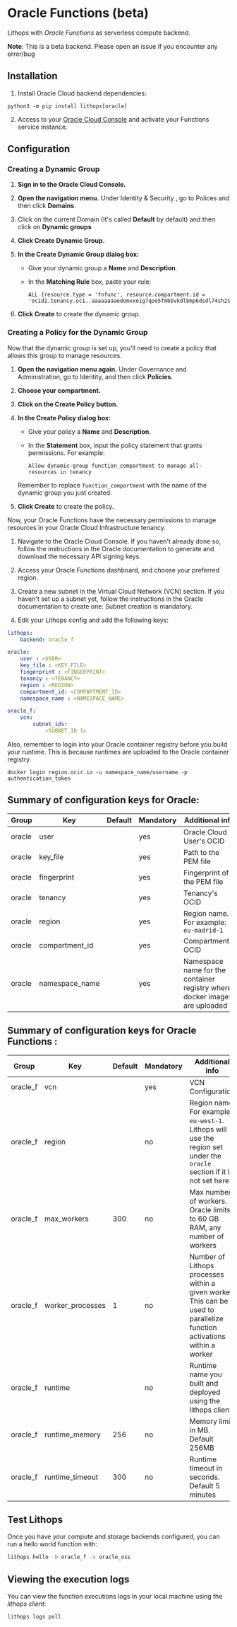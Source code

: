 # Oracle Functions (beta)

Lithops with *Oracle Functions* as serverless compute backend.

**Note**: This is a beta backend. Please open an issue if you encounter any error/bug

## Installation

1. Install Oracle Cloud backend dependencies:
```
python3 -m pip install lithops[oracle]
```

2. Access to your [Oracle Cloud Console](https://cloud.oracle.com/) and activate your Functions service instance.

## Configuration


### Creating a Dynamic Group

1. **Sign in to the Oracle Cloud Console.** 

2. **Open the navigation menu.** Under Identity & Security , go to Polices and then click **Domains**.

3. Click on the current Domain (It's called **Default** by default) and then click on **Dynamic groups**

3. **Click Create Dynamic Group.**

4. **In the Create Dynamic Group dialog box:**

    - Give your dynamic group a **Name** and **Description**.
  
    - In the **Matching Rule** box, paste your rule:

        ```
        ALL {resource.type = 'fnfunc', resource.compartment.id = 'ocid1.tenancy.oc1..aaaaaaaaedomxxeig7qoo5fmbbvkdlbmp6dsdl74sh2so32zk3wxnc2dosla'}
        ```
    
5. **Click Create** to create the dynamic group.

### Creating a Policy for the Dynamic Group

Now that the dynamic group is set up, you'll need to create a policy that allows this group to manage resources.

1. **Open the navigation menu again.** Under Governance and Administration, go to Identity, and then click **Policies**.

2. **Choose your compartment.**

3. **Click on the Create Policy button.**

4. **In the Create Policy dialog box:**

    - Give your policy a **Name** and **Description**.
    
    - In the **Statement** box, input the policy statement that grants permissions. For example:

        ```
        Allow dynamic-group function_compartment to manage all-resources in tenancy
        ```
    
    Remember to replace `function_compartment` with the name of the dynamic group you just created.
    
5. **Click Create** to create the policy.

Now, your Oracle Functions have the necessary permissions to manage resources in your Oracle Cloud Infrastructure tenancy.

1. Navigate to the Oracle Cloud Console. If you haven't already done so, follow the instructions in the Oracle documentation to generate and download the necessary API signing keys.

2. Access your Oracle Functions dashboard, and choose your preferred region.

3. Create a new subnet in the Virtual Cloud Network (VCN) section. If you haven't set up a subnet yet, follow the instructions in the Oracle documentation to create one. Subnet creation is mandatory.

4. Edit your Lithops config and add the following keys:

```yaml
lithops:
    backend: oracle_f

oracle:
    user : <USER>
    key_file : <KEY_FILE>
    fingerprint : <FINGERPRINT>
    tenancy : <TENANCY>
    region : <REGION>
    compartment_id: <COMPARTMENT_ID>
    namespace_name : <NAMESPACE_NAME>

oracle_f:
    vcn:
        subnet_ids:
            <SUBNET_ID 1>
```

Also, remember to login into your Oracle container registry before you build your runtime. This is because runtimes are uploaded to the Oracle container registry.

```
docker login region.ocir.io -u namespace_name/username -p authentication_token
```
## Summary of configuration keys for Oracle:

|Group|Key|Default|Mandatory|Additional info|
|---|---|---|---|---|
|oracle | user | |yes |  Oracle Cloud User's OCID |
|oracle | key_file | |yes | Path to the PEM file |
|oracle | fingerprint | |yes | Fingerprint of the PEM file |
|oracle | tenancy | |yes | Tenancy's OCID |
|oracle | region | |yes | Region name. For example: `eu-madrid-1` |
|oracle | compartment_id | |yes | Compartment's OCID |
|oracle | namespace_name | |yes | Namespace name for the container registry where docker images are uploaded |


## Summary of configuration keys for Oracle Functions :

|Group|Key|Default|Mandatory|Additional info|
|---|---|---|---|---|
|oracle_f | vcn |  |yes | VCN Configuration |
|oracle_f | region | |no | Region name. For example: `eu-west-1`. Lithops will use the region set under the `oracle` section if it is not set here |
|oracle_f | max_workers | 300 | no | Max number of workers. Oracle limits to 60 GB RAM, any number of workers  |
|oracle_f | worker_processes | 1 | no | Number of Lithops processes within a given worker. This can be used to parallelize function activations within a worker |
|oracle_f | runtime |  |no | Runtime name you built and deployed using the lithops client|
|oracle_f | runtime_memory | 256 |no | Memory limit in MB. Default 256MB |
|oracle_f | runtime_timeout | 300 |no | Runtime timeout in seconds. Default 5 minutes |


## Test Lithops
Once you have your compute and storage backends configured, you can run a hello world function with:

```bash
lithops hello -b oracle_f -s oracle_oss
```

## Viewing the execution logs

You can view the function executions logs in your local machine using the *lithops client*:

```bash
lithops logs poll
```